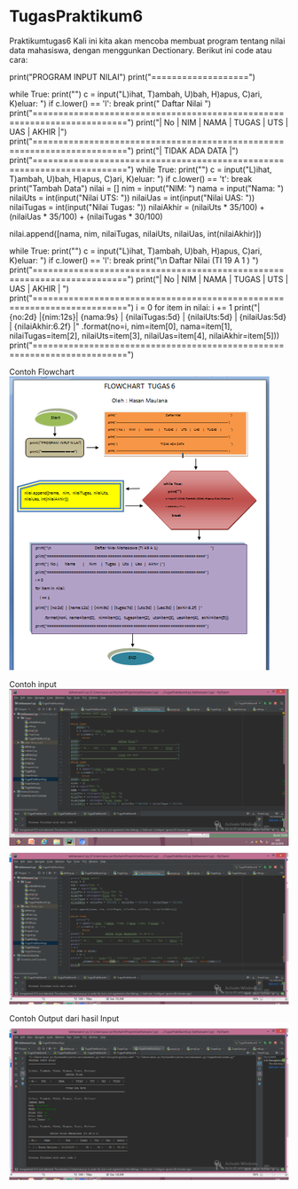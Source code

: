 # TugasPraktikum6

Praktikumtugas6
Kali ini kita akan mencoba membuat program tentang nilai data mahasiswa, dengan menggunkan Dectionary. Berikut ini code atau cara:

print("PROGRAM INPUT NILAI") 
print("===================")

while True: 
	print("") 
	c = input("L)ihat, T)ambah, U)bah, H)apus, C)ari, K)eluar: ") 
	if c.lower() == 'l': 
	break 
print("			  	     Daftar Nilai			       ") 
print("========================================================================") 
print("| No |    NIM    |   NAMA   |   TUGAS   |   UTS   |   UAS   |   AKHIR  |") 
print("========================================================================") 
print("| 			   TIDAK ADA DATA 			      |") 
print("========================================================================") 
while True: 
	print("") 
	c = input("L)ihat, T)ambah, U)bah, H)apus, C)ari, K)eluar: ") 
	if c.lower() == 't': 
	break 
print("Tambah Data") 
nilai = [] 
nim = input("NIM: ") 
nama = input("Nama: ") 
nilaiUts = int(input("Nilai UTS: ")) 
nilaiUas = int(input("Nilai UAS: ")) 
nilaiTugas = int(input("Nilai Tugas: ")) 
nilaiAkhir = (nilaiUts * 35/100) + (nilaiUas * 35/100) + (nilaiTugas * 30/100)

nilai.append([nama, nim, nilaiTugas, nilaiUts, nilaiUas, int(nilaiAkhir)])

while True: 
	print("") 
	c = input("L)ihat, T)ambah, U)bah, H)apus, C)ari, K)eluar: ") 
	if c.lower() == 'l': 
	break 
print("\n                     Daftar Nilai (TI 19 A 1 )                        ") 
print("========================================================================") 
print("| No |    NIM    |    NAMA    |  TUGAS  |  UTS  |  UAS  |   AKHIR   |   ") 
print("========================================================================") 
i = 0 
for item in nilai: 
i += 1 
print("| {no:2d} |{nim:12s}| {nama:9s} | {nilaiTugas:5d} | {nilaiUts:5d} | {nilaiUas:5d} | {nilaiAkhir:6.2f} |" 
	.format(no=i, nim=item[0], nama=item[1], nilaiTugas=item[2], nilaiUts=item[3], nilaiUas=item[4], nilaiAkhir=item[5])) 
print("========================================================================")


Contoh Flowchart
![flowchart1](https://github.com/hasanmaulana/TugasPraktikum6/blob/master/gambar/Flowchart%20tugas6.png)


Contoh input
![input1](https://github.com/hasanmaulana/TugasPraktikum6/blob/master/gambar/Tugas6%20INPUT%201.png)
![input2](https://github.com/hasanmaulana/TugasPraktikum6/blob/master/gambar/Tugas6%20INPUT%202.png)


Contoh Output dari hasil Input
![output1](https://github.com/hasanmaulana/TugasPraktikum6/blob/master/gambar/Tugas6%20OUTPUT1.png)